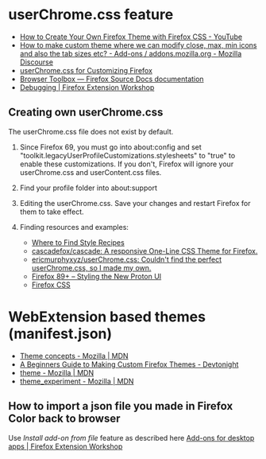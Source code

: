 # userChrome.css feature

- [How to Create Your Own Firefox Theme with Firefox CSS - YouTube](https://www.youtube.com/watch?v=bw_M7q3Mtag)
- [How to make custom theme where we can modify close, max, min icons and also the tab sizes etc? - Add-ons / addons.mozilla.org - Mozilla Discourse](https://discourse.mozilla.org/t/how-to-make-custom-theme-where-we-can-modify-close-max-min-icons-and-also-the-tab-sizes-etc/123883)
- [userChrome.css for Customizing Firefox](https://www.userchrome.org/)
- [Browser Toolbox — Firefox Source Docs documentation](https://firefox-source-docs.mozilla.org/devtools-user/browser_toolbox/index.html)
- [Debugging | Firefox Extension Workshop](https://extensionworkshop.com/documentation/develop/debugging/#developer-tools-toolbox)


## Creating own userChrome.css

The userChrome.css file does not exist by default.

1. Since Firefox 69, you must go into about:config and set "toolkit.legacyUserProfileCustomizations.stylesheets" to "true" to enable these customizations. If you don't, Firefox will ignore your userChrome.css and userContent.css files.
2. Find your profile folder into about:support
3. Editing the userChrome.css. Save your changes and restart Firefox for them to take effect.
4. Finding resources and examples:

    - [Where to Find Style Recipes](https://www.userchrome.org/find-user-style-recipes.html)
    - [cascadefox/cascade: A responsive One-Line CSS Theme for Firefox.](https://github.com/cascadefox/cascade)
    - [ericmurphyxyz/userChrome.css: Couldn't find the perfect userChrome.css, so I made my own.](https://github.com/ericmurphyxyz/userChrome.css)
    - [Firefox 89+ – Styling the New Proton UI](https://www.userchrome.org/firefox-89-styling-proton-ui.html)
    - [Firefox CSS](https://www.reddit.com/r/FirefoxCSS/)

# WebExtension based themes (manifest.json)

- [Theme concepts - Mozilla | MDN](https://devdoc.net/web/developer.mozilla.org/en-US/docs/Mozilla/Add-ons/Themes/Theme_concepts.html)
- [A Beginners Guide to Making Custom Firefox Themes - Devtonight](https://devtonight.com/articles/a-beginners-guide-to-making-custom-firefox-themes)
- [theme - Mozilla | MDN](https://developer.mozilla.org/en-US/docs/Mozilla/Add-ons/WebExtensions/manifest.json/theme)
- [theme\_experiment - Mozilla | MDN](https://developer.mozilla.org/en-US/docs/Mozilla/Add-ons/WebExtensions/manifest.json/theme_experiment)

## How to import a json file you made in Firefox Color back to browser

Use *Install add-on from file* feature as described here [Add-ons for desktop apps | Firefox Extension Workshop](https://extensionworkshop.com/documentation/publish/distribute-sideloading/#install-addon-from-file)


